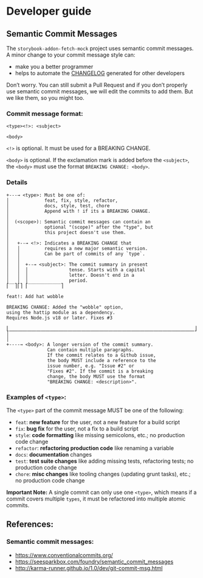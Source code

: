# Developer guide

## Semantic Commit Messages

The `storybook-addon-fetch-mock` project uses semantic commit messages. A minor change to your commit message style can:

- make you a better programmer
- helps to automate the [CHANGELOG](CHANGELOG.md) generated for other developers

Don’t worry. You can still submit a Pull Request and if you don’t properly use semantic commit messages, we will edit the commits to add them. But we like them, so you might too.

### Commit message format:

```
<type><!>: <subject>

<body>
```

`<!>` is optional. It must be used for a BREAKING CHANGE.

`<body>` is optional. If the exclamation mark is added before the `<subject>`, the `<body>` must use the format `BREAKING CHANGE: <body>`.

### Details

```
+---→ <type>: Must be one of:
│             feat, fix, style, refactor,
│             docs, style, test, chore
│             Append with ! if its a BREAKING CHANGE.
│
│  (<scope>): Semantic commit messages can contain an
│             optional "(scope)" after the "type", but
│             this project doesn't use them.
│
│   +--→ <!>: Indicates a BREAKING CHANGE that
│   │         requires a new major semantic version.
│   │         Can be part of commits of any `type`.
│   │
│   │  +--→ <subject>: The commit summary in present
│   │  │               tense. Starts with a capital
│   │  │               letter. Doesn't end in a
│   │  │               period.
⎡‾‾⎤⎡⎤ ⎡‾‾‾‾‾‾‾‾‾‾‾‾⎤

feat!: Add hat wobble

BREAKING CHANGE: Added the "wobble" option,
using the hattip module as a dependency.
Requires Node.js v18 or later. Fixes #3

⎣⎽⎽⎽⎽⎽⎽⎽⎽⎽⎽⎽⎽⎽⎽⎽⎽⎽⎽⎽⎽⎽⎽⎽⎽⎽⎽⎽⎽⎽⎽⎽⎽⎽⎽⎽⎽⎽⎽⎽⎽⎽⎦
│
│
+----→ <body>: A longer version of the commit summary.
               Can contain multiple paragraphs.
               If the commit relates to a Github issue,
               the body MUST include a reference to the
               issue number, e.g. "Issue #2" or
               "Fixes #2". If the commit is a breaking
               change, the body MUST use the format
               "BREAKING CHANGE: <description>".
```

### Examples of `<type>`:

The `<type>` part of the commit message MUST be one of the following:

- `feat`: **new feature** for the user, not a new feature for a build script
- `fix`: **bug fix** for the user, not a fix to a build script
- `style`: **code formatting** like missing semicolons, etc.; no production code change
- `refactor`: **refactoring production code** like renaming a variable
- `docs`: **documentation** changes
- `test`: **test suite changes** like adding missing tests, refactoring tests; no production code change
- `chore`: **misc changes** like tooling changes (updating grunt tasks), etc.; no production code change

**Important Note:** A single commit can only use one `<type>`, which means if a commit covers multiple `types`, it must be refactored into multiple atomic commits.

## References:

### Semantic commit messages:

- https://www.conventionalcommits.org/
- https://seesparkbox.com/foundry/semantic_commit_messages
- http://karma-runner.github.io/1.0/dev/git-commit-msg.html
